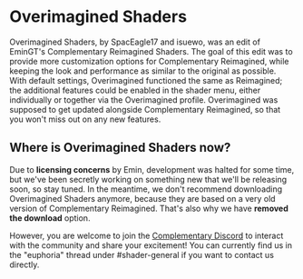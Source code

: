 # Overimagined Shaders
Overimagined Shaders, by SpacEagle17 and isuewo, was an edit of EminGT's Complementary Reimagined Shaders. The goal of this edit was to provide more customization options for Complementary Reimagined, while keeping the look and performance as similar to the original as possible. With default settings, Overimagined functioned the same as Reimagined; the additional features could be enabled in the shader menu, either individually or together via the Overimagined profile. Overimagined was supposed to get updated alongside Complementary Reimagined, so that you won't miss out on any new features.

## Where is Overimagined Shaders now?
Due to **licensing concerns** by Emin, development was halted for some time, but we've been secretly working on something new that we'll be releasing soon, so stay tuned. In the meantime, we don't recommend downloading Overimagined Shaders anymore, because they are based on a very old version of Complementary Reimagined. That's also why we have **removed the download** option.

However, you are welcome to join the [Complementary Discord](https://discord.gg/A6faFYt) to interact with the community and share your excitement! You can currently find us in the "euphoria" thread under #shader-general if you want to contact us directly.
